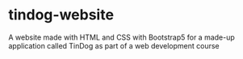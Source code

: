 # tindog-website
A website made with HTML and CSS with Bootstrap5 for a made-up application called TinDog as part of a web development course
